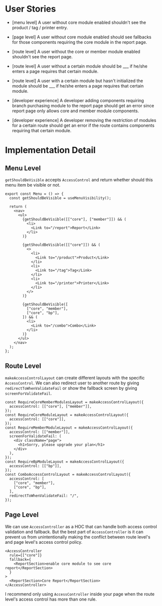 # User Stories

- [menu level] A user without core module enabled shouldn't see the product / tag / printer entry.
- [page level] A user without core module enabled should see fallbacks for those components requiring the core module in the report page.
- [route level] A user without the core or member module enabled shouldn't see the report page.
- [route level] A user without a certain module should be \_\_\_ if he/she enters a page requires that certain module.
- [route level] A user with a certain module but hasn't initialized the module should be \_\_\_ if he/she enters a page requires that certain module.

- [developer experience] A developer adding components requiring branch purchasing module to the report page should get an error since report page only allows core and member module components.
- [developer experience] A developer removing the restriction of modules for a certain route should get an error if the route contains components requiring that certain module.

# Implementation Detail

## Menu Level

`getShouldBeVisible` accepts `AccessControl` and return whether should this menu item be visible or not.

```tsx
export const Menu = () => {
  const getShouldBeVisible = useMenuVisibility();

  return (
    <nav>
      <ul>
        {getShouldBeVisible([["core"], ["member"]]) && (
          <li>
            <Link to="/report">Report</Link>
          </li>
        )}

        {getShouldBeVisible([["core"]]) && (
          <>
            <li>
              <Link to="/product">Product</Link>
            </li>
            <li>
              <Link to="/tag">Tag</Link>
            </li>
            <li>
              <Link to="/printer">Printer</Link>
            </li>
          </>
        )}

        {getShouldBeVisible([
          ["core", "member"],
          ["core", "bp"],
        ]) && (
          <li>
            <Link to="/combo">Combo</Link>
          </li>
        )}
      </ul>
    </nav>
  );
};
```

## Route Level

`makeAccessControlLayout` can create different layouts with the specific `AccessControl`. We can also redirect user to another route by giving `redirectToWhenValidateFail` or show the fallback screen by giving `screenForValidateFail`.

```tsx
const RequireCoreMemberModulesLayout = makeAccessControlLayout({
  accessControl: [["core"], ["member"]],
});
const RequireCoreModuleLayout = makeAccessControlLayout({
  accessControl: [["core"]],
});
const RequireMemberModuleLayout = makeAccessControlLayout({
  accessControl: [["member"]],
  screenForValidateFail: (
    <div className="page">
      <h1>Sorry, please upgrade your plan</h1>
    </div>
  ),
});
const RequireBpModuleLayout = makeAccessControlLayout({
  accessControl: [["bp"]],
});
const ComboAccessControlLayout = makeAccessControlLayout({
  accessControl: [
    ["core", "member"],
    ["core", "bp"],
  ],
  redirectToWhenValidateFail: "/",
});
```

## Page Level

We can use `AccessController` as a HOC that can handle both access control validation and fallback. But the best part of `AccessController` is it can prevent us from unintentionally making the conflict between route level's and page level's access control policy.

```tsx
<AccessController
  rule={["core"]}
  fallback={
    <ReportSection>enable core module to see core report</ReportSection>
  }
>
  <ReportSection>Core Report</ReportSection>
</AccessController>
```

I recommend only using `AccessController` inside your page when the route level's access control has more than one rule.

